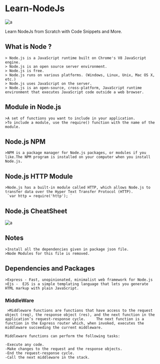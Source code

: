 # Learn-NodeJs

![a](https://user-images.githubusercontent.com/51753810/89049556-14156b00-d36f-11ea-9ddd-ba969145e9cb.jpeg)

Learn NodeJs from Scratch with Code Snippets and More.

## What is Node ?
    > Node.js is a JavaScript runtime built on Chrome's V8 JavaScript engine.
    > Node.js is an open source server environment.
    > Node.js is free.
    > Node.js runs on various platforms. (Windows, Linux, Unix, Mac OS X, etc.)
    > Node.js uses JavaScript on the server.
    > Node.js is an open-source, cross-platform, JavaScript runtime environment that executes JavaScript code outside a web browser.

## Module in Node.js

    >A set of functions you want to include in your application.
    >To include a module, use the require() function with the name of the module.
   
## Node.js NPM

    >NPM is a package manager for Node.js packages, or modules if you like.The NPM program is installed on your computer when you install Node.js.
    
## Node.js HTTP Module    
 
    >Node.js has a built-in module called HTTP, which allows Node.js to transfer data over the Hyper Text Transfer Protocol (HTTP).
     `var http = require('http'); `
 
 ## Node.js CheatSheet
 
 ![a](https://user-images.githubusercontent.com/51753810/89105332-ce73a380-d43d-11ea-9170-7bc2ff0eb6fb.jpg)

 ## Notes

    >Install all the dependencies given in package json file.
    >Node Modules for this file is removed.

## Dependencies and Packages

    >Express - Fast, unopinionated, minimalist web framework for Node.js
    >Ejs -  EJS is a simple templating language that lets you generate HTML markup with plain JavaScript.
    
### MiddleWare
     >Middleware functions are functions that have access to the request object (req), the response object (res), and the next function in the application’s request-response cycle.     The next function is a function in the Express router which, when invoked, executes the middleware succeeding the current middleware.
     
    Middleware functions can perform the following tasks:

    -Execute any code.
    -Make changes to the request and the response objects.
    -End the request-response cycle.
    -Call the next middleware in the stack.

     
